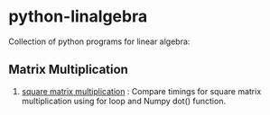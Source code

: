 # python-linalgebra
Collection of python programs for linear algebra:

## Matrix Multiplication
1. [square matrix multiplication](matrix_multiplication/matrix_multiply.py) : Compare timings for square matrix multiplication using for loop and Numpy dot() function.
